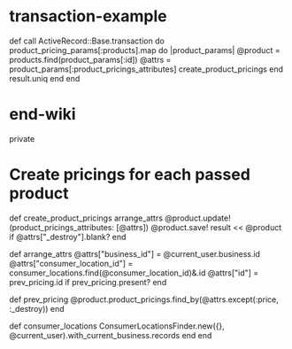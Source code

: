 # transaction-example


  def call
    ActiveRecord::Base.transaction do
      product_pricing_params[:products].map do |product_params|
        @product = products.find(product_params[:id])
        @attrs = product_params[:product_pricings_attributes]
        create_product_pricings
      end
      result.uniq
    end
  end
  # end-wiki

  private

  # Create pricings for each passed product
  def create_product_pricings
    arrange_attrs
    @product.update!(product_pricings_attributes: [@attrs])
    @product.save!
    result << @product if @attrs["_destroy"].blank?
  end

  def arrange_attrs
    @attrs["business_id"] = @current_user.business.id
    @attrs["consumer_location_id"] =
      consumer_locations.find(@consumer_location_id)&.id
    @attrs["id"] = prev_pricing.id if prev_pricing.present?
  end

  def prev_pricing
    @product.product_pricings.find_by(@attrs.except(:price, :_destroy))
  end

  def consumer_locations
    ConsumerLocationsFinder.new({}, @current_user).with_current_business.records
  end
end